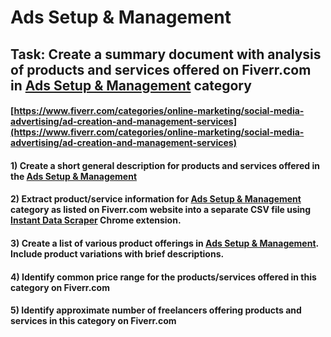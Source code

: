 # Ads Setup & Management
## Task: Create a summary document with analysis of products and services offered on Fiverr.com in [Ads Setup & Management](https://www.fiverr.com/categories/online-marketing/social-media-advertising/ad-creation-and-management-services) category
#### [https://www.fiverr.com/categories/online-marketing/social-media-advertising/ad-creation-and-management-services](https://www.fiverr.com/categories/online-marketing/social-media-advertising/ad-creation-and-management-services)
#### 1) Create a short general description for products and services offered in the [Ads Setup & Management](https://www.fiverr.com/categories/online-marketing/social-media-advertising/ad-creation-and-management-services)
#### 2) Extract product/service information for [Ads Setup & Management](https://www.fiverr.com/categories/online-marketing/social-media-advertising/ad-creation-and-management-services) category as listed on Fiverr.com website into a separate CSV file using [Instant Data Scraper](https://chrome.google.com/webstore/detail/instant-data-scraper/ofaokhiedipichpaobibbnahnkdoiiah) Chrome extension.
#### 3) Create a list of various product offerings in [Ads Setup & Management](https://www.fiverr.com/categories/online-marketing/social-media-advertising/ad-creation-and-management-services). Include product variations with brief descriptions.
#### 4) Identify common price range for the products/services offered in this category on Fiverr.com
#### 5) Identify approximate number of freelancers offering products and services in this category on Fiverr.com
